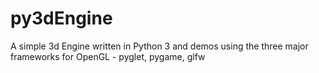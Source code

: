 # py3dEngine
A simple 3d Engine written in Python 3 and demos using the three major frameworks for OpenGL - pyglet, pygame, glfw
